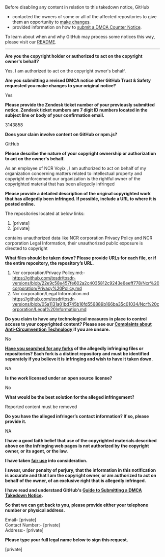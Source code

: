 Before disabling any content in relation to this takedown notice, GitHub
- contacted the owners of some or all of the affected repositories to give them an opportunity to [make changes](https://docs.github.com/en/github/site-policy/dmca-takedown-policy#a-how-does-this-actually-work).
- provided information on how to [submit a DMCA Counter Notice](https://docs.github.com/en/articles/guide-to-submitting-a-dmca-counter-notice).

To learn about when and why GitHub may process some notices this way, please visit our [README](https://github.com/github/dmca/blob/master/README.md#anatomy-of-a-takedown-notice).

---

**Are you the copyright holder or authorized to act on the copyright owner's behalf?**

Yes, I am authorized to act on the copyright owner's behalf.

**Are you submitting a revised DMCA notice after GitHub Trust & Safety requested you make changes to your original notice?**

Yes

**Please provide the Zendesk ticket number of your previously submitted notice. Zendesk ticket numbers are 7 digit ID numbers located in the subject line or body of your confirmation email.**

3143858 

**Does your claim involve content on GitHub or npm.js?**

GitHub

**Please describe the nature of your copyright ownership or authorization to act on the owner's behalf.**

As an employee of NCR Voyix , I am authorized to act on behalf of my organization concerning matters related to intellectual property and copyright enforcement our organization is the rightful owner of the copyrighted material that has been allegedly infringed

**Please provide a detailed description of the original copyrighted work that has allegedly been infringed. If possible, include a URL to where it is posted online.**

The repositories located at below links:

1. [private]  
2. [private]  

contains unauthorized data like NCR corporation Privacy Policy and NCR corporation Legal Information, their unauthorized public exposure is directed to copyright

**What files should be taken down? Please provide URLs for each file, or if the entire repository, the repository’s URL.**

1. Ncr corporation/Privacy Policy.md:-  
https://github.com/tosdr/tosdr-versions/blob/22e9c58e457fe602a2c4035812c9243e6eeff778/Ncr%20corporation/Privacy%20Policy.md  
2. Ncr corporation/Legal Information.md  
https://github.com/tosdr/tosdr-versions/blob/05a1131a01bd745b16fd556889b166ba35c01034/Ncr%20corporation/Legal%20Information.md

**Do you claim to have any technological measures in place to control access to your copyrighted content? Please see our <a href="https://docs.github.com/articles/guide-to-submitting-a-dmca-takedown-notice#complaints-about-anti-circumvention-technology">Complaints about Anti-Circumvention Technology</a> if you are unsure.**

No

**<a href="https://docs.github.com/articles/dmca-takedown-policy#b-what-about-forks-or-whats-a-fork">Have you searched for any forks</a> of the allegedly infringing files or repositories? Each fork is a distinct repository and must be identified separately if you believe it is infringing and wish to have it taken down.**

NA

**Is the work licensed under an open source license?**

No

**What would be the best solution for the alleged infringement?**

Reported content must be removed

**Do you have the alleged infringer’s contact information? If so, please provide it.**

NA

**I have a good faith belief that use of the copyrighted materials described above on the infringing web pages is not authorized by the copyright owner, or its agent, or the law.**

**I have taken <a href="https://www.lumendatabase.org/topics/22">fair use</a> into consideration.**

**I swear, under penalty of perjury, that the information in this notification is accurate and that I am the copyright owner, or am authorized to act on behalf of the owner, of an exclusive right that is allegedly infringed.**

**I have read and understand GitHub's <a href="https://docs.github.com/articles/guide-to-submitting-a-dmca-takedown-notice/">Guide to Submitting a DMCA Takedown Notice</a>.**

**So that we can get back to you, please provide either your telephone number or physical address.**

Email- [private]  
Contact Number:- [private]  
Address:- [private]  

**Please type your full legal name below to sign this request.**

[private]  
